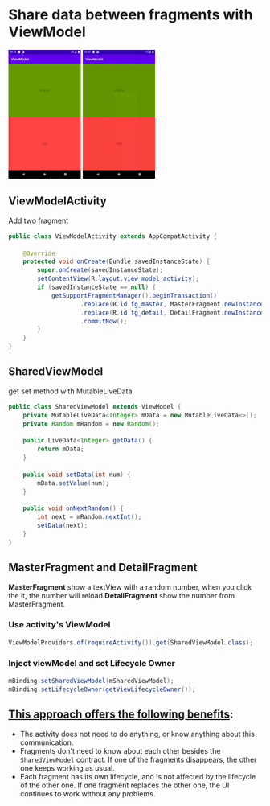# Share data between fragments with ViewModel



<img src="Screenshot_1584887954.png" alt="screenshot" style="zoom:25%;" />

<img src="click.gif" alt="click" style="zoom:25%;" />

## ViewModelActivity

 Add two fragment

```java
public class ViewModelActivity extends AppCompatActivity {

    @Override
    protected void onCreate(Bundle savedInstanceState) {
        super.onCreate(savedInstanceState);
        setContentView(R.layout.view_model_activity);
        if (savedInstanceState == null) {
            getSupportFragmentManager().beginTransaction()
                    .replace(R.id.fg_master, MasterFragment.newInstance())
                    .replace(R.id.fg_detail, DetailFragment.newInstance())
                    .commitNow();
        }
    }
}
```

## SharedViewModel

get set method with MutableLiveData

```java
public class SharedViewModel extends ViewModel {
    private MutableLiveData<Integer> mData = new MutableLiveData<>();
    private Random mRandom = new Random();

    public LiveData<Integer> getData() {
        return mData;
    }

    public void setData(int num) {
        mData.setValue(num);
    }

    public void onNextRandom() {
        int next = mRandom.nextInt();
        setData(next);
    }
}
```

## MasterFragment and DetailFragment

**MasterFragment** show a textView with a random number, when you click the it, the number will reload.**DetailFragment** show the number from MasterFragment.

### Use activity's ViewModel

```java
ViewModelProviders.of(requireActivity()).get(SharedViewModel.class);
```

### Inject viewModel and set Lifecycle Owner

```java
mBinding.setSharedViewModel(mSharedViewModel);
mBinding.setLifecycleOwner(getViewLifecycleOwner());
```

## **[This approach offers the following benefits](https://developer.android.com/topic/libraries/architecture/viewmodel#sharing):**

- The activity does not need to do anything, or know anything about this communication.
- Fragments don't need to know about each other besides the `SharedViewModel` contract. If one of the fragments disappears, the other one keeps working as usual.
- Each fragment has its own lifecycle, and is not affected by the lifecycle of the other one. If one fragment replaces the other one, the UI continues to work without any problems.